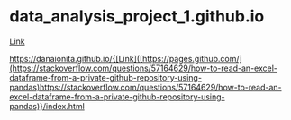 # data_analysis_project_1.github.io
[Link]([https://pages.github.com/](https://stackoverflow.com/questions/57164629/how-to-read-an-excel-dataframe-from-a-private-github-repository-using-pandas)https://stackoverflow.com/questions/57164629/how-to-read-an-excel-dataframe-from-a-private-github-repository-using-pandas)

https://danaionita.github.io/{[Link]([https://pages.github.com/](https://stackoverflow.com/questions/57164629/how-to-read-an-excel-dataframe-from-a-private-github-repository-using-pandas)https://stackoverflow.com/questions/57164629/how-to-read-an-excel-dataframe-from-a-private-github-repository-using-pandas)}/index.html

